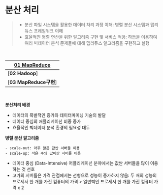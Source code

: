 # 분산 처리

> - 분산 파일 시스템을 활용한 데이터 처리 과정 이해: 병렬 분산 시스템과 맵리듀스 프레임워크 이해
> - 효율적인 병렬 연산을 위한 알고리즘 구현 및 서비스 적용: 하둡을 이용하여 여러 빅데이터 분석 문제들에 대해 맵리듀스 알고리즘을 구현하고 실행

<br>

| [01 MapReduce]()       |
| ---------------------- |
| [**02 Hadoop**]        |
| [**03 MapReduce구현**] |

<br>

**분산처리 배경**

- 데이터의 폭발적인 증가와 데이터마이닝 기술의 발달
- 데이터 중심의 애플리케이션 비중 증가
- 효율적인 빅데이터 분석 환경의 필요성 대두

**병렬 분산 알고리즘**

```
- scale-out: 아주 많은 값싼 서버들 이용
- scale-up: 적은 수의 값비싼 서버들 이용
```

- 데이터 중심 (Data-Intensive) 어플리케이션 분야에서는 값싼 서버들을 많이 이용하는 것 선호
- 고가의 서버들은 가격 관점에서는 선형으로 성능이 증가하지 않음: 두 배의 성능의 프로세서 한 개를 가진 컴퓨터의 가격 > 일반벅인 프로세서 한 개를 가진 컴퓨터 가격 x 2
